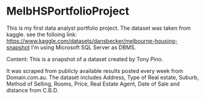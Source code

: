 # MelbHSPortfolioProject
This is my first data analyst portfolio project.
The dataset was taken from kaggle. see the folloing link: https://www.kaggle.com/datasets/dansbecker/melbourne-housing-snapshot
I'm using Microsoft SQL Server as DBMS.

Content:
This is a snapshot of a dataset created by Tony Pino.

It was scraped from publicly available results posted every week from Domain.com.au. 
The dataset includes Address, Type of Real estate, Suburb, Method of Selling, Rooms, Price, Real Estate Agent, Date of Sale and distance from C.B.D.
